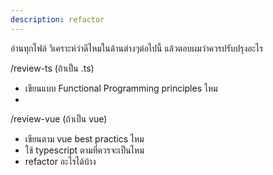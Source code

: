 ```yaml
---
description: refactor
---
```



อ่านทุกไฟล์ วิเคราะห์ว่าดีไหมในด้านต่างๆต่อไปนี้ แล้วตอบผมว่าควรปรับปรุงอะไร

/review-ts (ถ้าเป็น .ts)
- เขียนแบบ Functional Programming principles ไหม
-  

/review-vue (ถ้าเป็น vue)
- เขียนตาม vue best practics ไหม
- ใช้ typescript ตามที่ควรจะเป็นไหม
- refactor อะไรได้บ้าง

